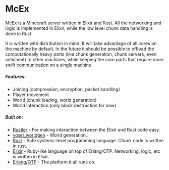 # McEx

McEx is a Minecraft server written in Elixir and Rust. All the networking and logic is implemented in Elixir, while the low level chunk data handling is done in Rust.

It is written with distribution in mind. It will take advantage of all cores on the machine by default. In the future it should be possible to offload the computationally heavy parts (like chunk generation, chunk servers, even anticheat) to other machines, while keeping the core parts that require more swift communication on a single machine.

##### Features:
* Joining (compression, encryption, packet handling)
* Player movement
* World (chunk loading, world generation)
* World interaction (only block destruction for now)

##### Built on:
* [Rustler](https://github.com/hansihe/Rustler) - For making interaction between the Elixir and Rust code easy.
* [voxel_worldgen](https://github.com/hansihe/voxel_worldgen) - World generation.
* [Rust](https://www.rust-lang.org/) - Safe systems-level programming language. Chunk code is written in rust.
* [Elixir](http://elixir-lang.org/) - Ruby-like language on top of Erlang/OTP. Networking, logic, etc is written in Elixir.
* [Erlang/OTP](https://www.erlang.org/) - The platform it all runs on.
